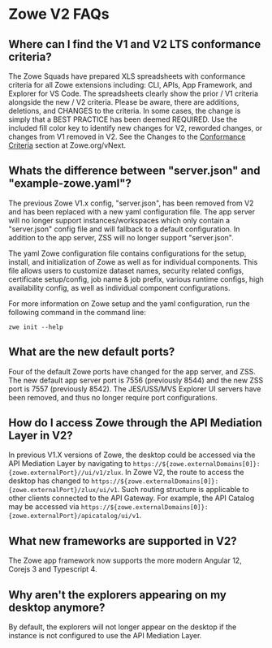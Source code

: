 # Zowe V2 FAQs

## Where can I find the V1 and V2 LTS conformance criteria? 

The Zowe Squads have prepared XLS spreadsheets with conformance criteria for all Zowe extensions including: CLI, APIs, App Framework, and Explorer for VS Code. The spreadsheets clearly show the prior / V1 criteria alongside the new / V2 criteria. Please be aware, there are additions, deletions, and CHANGES to the criteria. In some cases, the change is simply that a BEST PRACTICE has been deemed REQUIRED. Use the included fill color key to identify new changes for V2, reworded changes, or changes from V1 removed in V2. See the Changes to the [Conformance Criteria](https://www.zowe.org/vnext#conformance-changes) section at Zowe.org/vNext.

## Whats the difference between "server.json" and "example-zowe.yaml"?

The previous Zowe V1.x config, "server.json", has been removed from V2 and has been replaced with a new yaml configuration file. The app server will no longer support instances/workspaces which only contain a "server.json" config file and will fallback to a default configuration. In addition to the app server, ZSS will no longer support "server.json".

The yaml Zowe configuration file contains configurations for the setup, install, and initialization of Zowe as well as for individual components. This file allows users to customize dataset names, security related configs, certificate setup/config, job name & job prefix, various runtime configs, high availability config, as well as individual component configurations.

For more information on Zowe setup and the yaml configuration, run the following command in the command line:

```zwe init --help```

## What are the new default ports?

Four of the default Zowe ports have changed for the app server, and ZSS. The new default app server port is 7556 (previously 8544) and the new ZSS port is 7557 (previously 8542). The JES/USS/MVS Explorer UI servers have been removed, and thus no longer require port configurations.

## How do I access Zowe through the API Mediation Layer in V2?

In previous V1.X versions of Zowe, the desktop could be accessed via the API Mediation Layer by navigating to `https://${zowe.externalDomains[0]}:{zowe.externalPort}//ui/v1/zlux`. In Zowe V2, the route to access the desktop has changed to `https://${zowe.externalDomains[0]}:{zowe.externalPort}/zlux/ui/v1`. Such routing structure is applicable to other clients connected to the API Gateway. For example, the API Catalog may be accessed via `https://${zowe.externalDomains[0]}:{zowe.externalPort}/apicatalog/ui/v1`.

## What new frameworks are supported in V2?

The Zowe app framework now supports the more modern Angular 12, Corejs 3 and Typescript 4.

## Why aren't the explorers appearing on my desktop anymore?

By default, the explorers will not longer appear on the desktop if the instance is not configured to use the API Mediation Layer.